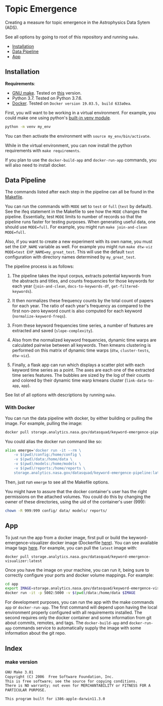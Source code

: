 # Topic Emergence

Creating a measure for topic emergence in the Astrophysics Data Sytem (ADS).  

See all options by going to root of this repository and running `make`.

- [Installation](#installation)
- [Data Pipeline](#data-pipeline)
- [App](#app)


## Installation
**Requirements**:
 - [GNU make](https://www.gnu.org/software/make/). Tested on [this](#make-version) version.
 - Python 3.7. Tested on Python 3.7.6.
 - [Docker](https://www.docker.com/). Tested on `Docker version 19.03.5, build 633a0ea`.

First, you will want to be working in a virtual environment. For example, you could make one using python's [built-in venv module](https://docs.python.org/3/library/venv.html).
```bash
python -m venv my_env
```
You can then activate the environment with `source my_env/bin/activate`.

While in the virtual environment, you can now install the python requirements with `make requirements`.

If you plan to use the `docker-build-app` and `docker-run-app` commands, you will also need to install docker.

## Data Pipeline
The commands listed after each step in the pipeline can all be found in the [Makefile](Makefile). 

You can run the commands with `MODE` set to `test` or `full` (`test` by default). See the ifeq statement in the Makefile to see how the `MODE` changes the pipeline. Essentially, test `MODE` limits to number of records so that the pipeline runs faster for testing purposes. When generating useful data, one should use `MODE=full`. For example, you might run `make join-and-clean MODE=full`. 

Also, if you want to create a new experiment with its own name, you must set the `EXP_NAME` variable as well. For example you might run `make dtw-viz MODE=test EXP_NAME=my_great_test`. This will use the default `test` configuration with directory names determined by `my_great_test`.

The pipeline process is as follows:

1. The pipeline takes the input corpus, extracts potential keywords from the abstracts and titles, and counts frequencies for those keywords for each year (`join-and-clean`, `docs-to-keywords-df`, `get-filtered-keywords`).  
  
2. It then normalizes these frequency counts by the total count of papers for each year. The ratio of each year's frequency as compared to the first non-zero keyword count is also computed for each keyword (`normalize-keyword-freqs`).
 
3. From these keyword frequencies time series, a number of features are extracted and saved (`slope-complexity`).
 
4. Also from the normalized keyword frequencies, dynamic time warps are calculated pairwise between all keywords. Then kmeans clustering is performed on this matrix of dynamic time warps (`dtw`, `cluster-tests`, `dtw-viz`).
 
5. Finally, a flask app can run which displays a scatter plot with each keyword time series as a point. The axes are each one of the extracted time series features. The bubbles are sized by the log of their counts and colored by their dynamic time warp kmeans cluster (`link-data-to-app`, `app`).

See list of all options with descriptions by running `make`.

### With Docker

You can run the data pipeline with docker, by either building or pulling the image. For example, pulling the image:
```bash
docker pull storage.analytics.nasa.gov/datasquad/keyword-emergence-pipeline:latest
```
You could alias the docker run command like so:
```bash
alias emerge='docker run -it --rm \
    -v $(pwd)/config:/home/config \
    -v $(pwd)/data:/home/data \
    -v $(pwd)/models:/home/models \
    -v $(pwd)/reports:/home/reports \
    storage.analytics.nasa.gov/datasquad/keyword-emergence-pipeline:latest'
```
Then, just run `emerge` to see all the Makefile options.

You might have to assure that the docker container's user has the right permissions on the attached volumes. You could do this by changing the owner of these directories, using the uid of the container's user (999):
```bash
chown -R 999:999 config/ data/ models/ reports/
```
## App
To just run the app from a docker image, first pull or build the keyword-emergence-visualizer docker image (Dockerfile [here](app/Dockerfile)). You can see available image tags [here](https://storage.analytics.nasa.gov/repository/datasquad/keyword-emergence-visualizer). For example, you can pull the `latest` image with:
 ```
 docker pull storage.analytics.nasa.gov/datasquad/keyword-emergence-visualizer:latest
```
Once you have the image on your machine, you can run it, being sure to correctly configure your ports and docker volume mappings. For example:
```bash
cd app
export IMAGE=storage.analytics.nasa.gov/datasquad/keyword-emergence-visualizer:latest
docker run -it -p 5002:5000 -v $(pwd)/data:/home/data $IMAGE
```

For development purposes, you can run the app with the make commands `app` or `docker-run-app`. The first command will depend upon having the local environment properly configured with all requirements installed. The second requires only the docker container and some information from git about commits, remotes, and tags. The `docker-build-app` and `docker-run-app` commands service to automatically supply the image with some information about the git repo. 

## Index

### make version
```txt
GNU Make 3.81
Copyright (C) 2006  Free Software Foundation, Inc.
This is free software; see the source for copying conditions.
There is NO warranty; not even for MERCHANTABILITY or FITNESS FOR A
PARTICULAR PURPOSE.

This program built for i386-apple-darwin11.3.0
```